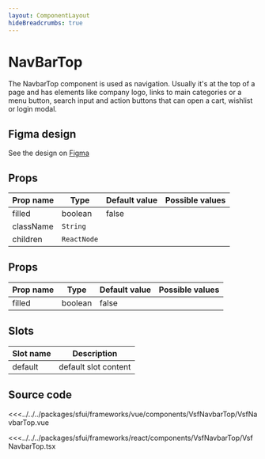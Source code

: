 ```yaml
---
layout: ComponentLayout
hideBreadcrumbs: true
---
```

# NavBarTop

The NavbarTop component is used as navigation. Usually it's at the top of a page and has elements like company logo, links to main categories or a menu button, search input and action buttons that can open a cart, wishlist or login modal.

<Generate />

## Figma design

See the design on [Figma](https://www.figma.com/file/Cx2jw34waZltkapwq7j7aT/SFUI-2-%7C-Design-Kit-(early-alpha)?node-id=11378%3A17321&t=LIzxPt9OJb9F1mXf-1)

<!-- react -->
## Props

|    Prop name          |    Type          |      Default value    |     Possible values             |
|-----------------------|----------------- |---------------        |---------------------------------|
| filled               |      boolean      |  false                 |                                 |
|       className      |       `String`    |                     |                       |
|       children       |       `ReactNode` |                     |                       |

<!-- end react -->


<!-- vue -->
## Props

|    Prop name          |    Type          |      Default value    |     Possible values             |
|-----------------------|----------------- |---------------        |---------------------------------|
| filled               |      boolean      |  false                 |                                 |

<!-- end vue -->
## Slots

<!-- vue -->
| Slot name          |            Description                    |
| ---------          | -----------------------------------       |
|    default         |    default slot content                   |  


<!-- end vue -->

## Source code

<!-- vue -->
<<<../../../packages/sfui/frameworks/vue/components/VsfNavbarTop/VsfNavbarTop.vue
<!-- end vue -->
<!-- react -->
<<<../../../packages/sfui/frameworks/react/components/VsfNavbarTop/VsfNavbarTop.tsx
<!-- end react -->
